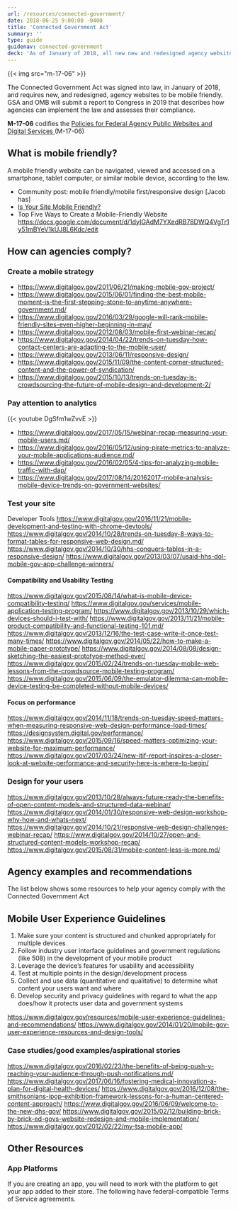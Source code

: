 ```yaml
---
url: /resources/connected-government/
date: 2018-06-25 9:00:00 -0400
title: 'Connected Government Act'
summary: ''
type: guide
guidenav: connected-government
deck: 'As of January of 2018, all new new and redesigned agency websites are required to be mobile friendly.'
---
```


{{< img src="m-17-06" >}}

The Connected Government Act was signed into law, in January of 2018, and requires new, and redesigned, agency websites to be mobile friendly. GSA and OMB will submit a report to Congress in 2019 that describes how agencies can implement the law and assesses their compliance.

**M-17-06** codifies the [Policies for Federal Agency Public Websites and Digital Services ](https://www.whitehouse.gov/sites/whitehouse.gov/files/omb/memoranda/2017/m-17-06.pdf) (M-17-06)

## What is mobile friendly?

A mobile friendly website can be navigated, viewed and accessed on a smartphone, tablet computer, or similar mobile device, according to the law.

- Community post: mobile friendly/mobile first/responsive design [Jacob has]
- [Is Your Site Mobile Friendly?](https://www.digitalgov.gov/2015/10/23/is-your-site-mobile-friendly/) 
- Top Five Ways to Create a Mobile-Friendly Website https://docs.google.com/document/d/1dyIGAdM7YXedRB78DWQ4VgTr1y51mBYeV1kUJ8L6Kdc/edit


## How can agencies comply?

### Create a mobile strategy
  - https://www.digitalgov.gov/2011/06/21/making-mobile-gov-project/
  - https://www.digitalgov.gov/2015/06/01/finding-the-best-mobile-moment-is-the-first-stepping-stone-to-anytime-anywhere-government.md/
  - https://www.digitalgov.gov/2016/03/29/google-will-rank-mobile-friendly-sites-even-higher-beginning-in-may/
  - https://www.digitalgov.gov/2012/08/03/mobile-first-webinar-recap/
  - https://www.digitalgov.gov/2014/04/22/trends-on-tuesday-how-contact-centers-are-adapting-to-the-mobile-user/
  - https://www.digitalgov.gov/2013/06/11/responsive-design/
  - https://www.digitalgov.gov/2015/11/09/the-content-corner-structured-content-and-the-power-of-syndication/
  - https://www.digitalgov.gov/2015/10/13/trends-on-tuesday-is-crowdsourcing-the-future-of-mobile-design-and-development-2/

###  Pay attention to analytics

{{< youtube DgSfm1wZvvE >}}

- https://www.digitalgov.gov/2017/05/15/webinar-recap-measuring-your-mobile-users.md/
- https://www.digitalgov.gov/2016/05/12/using-pirate-metrics-to-analyze-your-mobile-applications-audience.md/
- https://www.digitalgov.gov/2016/02/05/4-tips-for-analyzing-mobile-traffic-with-dap/
- https://www.digitalgov.gov/2017/08/14/20162017-mobile-analysis-mobile-device-trends-on-government-websites/

### Test your site

Developer Tools
https://www.digitalgov.gov/2016/11/21/mobile-development-and-testing-with-chrome-devtools/
https://www.digitalgov.gov/2014/10/28/trends-on-tuesday-8-ways-to-format-tables-for-responsive-web-design.md/
https://www.digitalgov.gov/2014/10/30/hhs-conquers-tables-in-a-responsive-design/
https://www.digitalgov.gov/2013/03/07/usaid-hhs-dol-mobile-gov-app-challenge-winners/

#### Compatibility and Usability Testing
https://www.digitalgov.gov/2015/08/14/what-is-mobile-device-compatibility-testing/
https://www.digitalgov.gov/services/mobile-application-testing-program/
https://www.digitalgov.gov/2013/10/29/which-devices-should-i-test-with/
https://www.digitalgov.gov/2013/11/21/mobile-product-compatibility-and-functional-testing-101.md/
https://www.digitalgov.gov/2013/12/16/the-test-case-write-it-once-test-many-times/
https://www.digitalgov.gov/2014/05/22/how-to-make-a-mobile-paper-prototype/
https://www.digitalgov.gov/2014/08/08/design-sketching-the-easiest-prototype-method-ever/
https://www.digitalgov.gov/2015/02/24/trends-on-tuesday-mobile-web-lessons-from-the-crowdsource-mobile-testing-program/
https://www.digitalgov.gov/2015/06/09/the-emulator-dilemma-can-mobile-device-testing-be-completed-without-mobile-devices/

#### Focus on performance

https://www.digitalgov.gov/2014/11/18/trends-on-tuesday-speed-matters-when-measuring-responsive-web-design-performance-load-times/
https://designsystem.digital.gov/performance/
https://www.digitalgov.gov/2015/09/16/speed-matters-optimizing-your-website-for-maximum-performance/
https://www.digitalgov.gov/2017/03/24/new-itif-report-inspires-a-closer-look-at-website-performance-and-security-here-is-where-to-begin/


### Design for your users
https://www.digitalgov.gov/2013/10/28/always-future-ready-the-benefits-of-open-content-models-and-structured-data-webinar/
https://www.digitalgov.gov/2014/01/30/responsive-web-design-workshop-why-how-and-whats-next/
https://www.digitalgov.gov/2014/10/21/responsive-web-design-challenges-webinar-recap/
https://www.digitalgov.gov/2014/10/27/open-and-structured-content-models-workshop-recap/
https://www.digitalgov.gov/2015/08/31/mobile-content-less-is-more.md/

## Agency examples and recommendations
The list below shows some resources to help your agency comply with the Connected Government Act

## Mobile User Experience Guidelines

1. Make sure your content is structured and chunked appropriately for multiple devices
2. Follow industry user interface guidelines and government regulations (like 508) in the development of your mobile product
3. Leverage the device’s features for usability and accessibility
4. Test at multiple points in the design/development process
5. Collect and use data (quantitative and qualitative) to determine what content your users want and where
6. Develop security and privacy guidelines with regard to what the app does/how it protects user data and government systems


https://www.digitalgov.gov/resources/mobile-user-experience-guidelines-and-recommendations/
https://www.digitalgov.gov/2014/01/20/mobile-gov-user-experience-resources-and-design-tools/

### Case studies/good examples/aspirational stories
https://www.digitalgov.gov/2016/02/23/the-benefits-of-being-push-y-reaching-your-audience-through-push-notifications.md/
https://www.digitalgov.gov/2017/06/16/fostering-medical-innovation-a-plan-for-digital-health-devices/
https://www.digitalgov.gov/2016/12/08/the-smithsonians-ipop-exhibition-framework-lessons-for-a-human-centered-content-approach/
https://www.digitalgov.gov/2016/06/09/welcome-to-the-new-dhs-gov/
https://www.digitalgov.gov/2015/02/12/building-brick-by-brick-ed-govs-website-redesign-and-mobile-implementation/
https://www.digitalgov.gov/2012/02/22/my-tsa-mobile-app/

## Other Resources

### App Platforms
If you are creating an app, you will need to work with the platform to get your app added to their store. The following have federal-compatible Terms of Service agreements.
